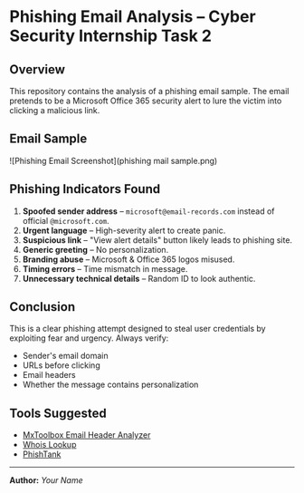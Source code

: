 # Phishing Email Analysis – Cyber Security Internship Task 2

## Overview
This repository contains the analysis of a phishing email sample. The email pretends to be a Microsoft Office 365 security alert to lure the victim into clicking a malicious link.

## Email Sample
![Phishing Email Screenshot](phishing mail sample.png)

## Phishing Indicators Found
1. **Spoofed sender address** – `microsoft@email-records.com` instead of official `@microsoft.com`.
2. **Urgent language** – High-severity alert to create panic.
3. **Suspicious link** – "View alert details" button likely leads to phishing site.
4. **Generic greeting** – No personalization.
5. **Branding abuse** – Microsoft & Office 365 logos misused.
6. **Timing errors** – Time mismatch in message.
7. **Unnecessary technical details** – Random ID to look authentic.

## Conclusion
This is a clear phishing attempt designed to steal user credentials by exploiting fear and urgency. Always verify:
- Sender's email domain
- URLs before clicking
- Email headers
- Whether the message contains personalization

## Tools Suggested
- [MxToolbox Email Header Analyzer](https://mxtoolbox.com/EmailHeaders.aspx)
- [Whois Lookup](https://whois.domaintools.com/)
- [PhishTank](https://phishtank.com/)

---
**Author:** *Your Name*
